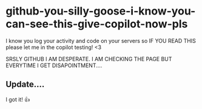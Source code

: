 # github-you-silly-goose-i-know-you-can-see-this-give-copilot-now-pls
I know you log your activity and code on your servers so IF YOU READ THIS please let me in the copilot testing! &lt;3

SRSLY GITHUB I AM DESPERATE. I AM CHECKING THE PAGE BUT EVERYTIME I GET DISAPOINTMENT....

## Update....
I got it! 👍
